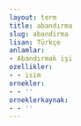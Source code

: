```yaml
---
layout: term
title: abandırma
slug: abandirma
lisan: Türkçe
anlamlar:
- Abandırmak işi
ozellikler:
- - isim
ornekler:
- - ''
orneklerkaynak:
- - ''
---
```

